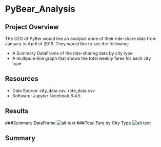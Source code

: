 # PyBear_Analysis

## Project Overview
The CEO of PyBer would like an analysis done of their ride-share data from January to April of 2019. They would like to see the following:
- A Summary DataFrame of the ride-sharing data by city type
- A multipule-line graph that shows the total weekly fares for each city type

## Resources
- Data Source: city_data.csv, ride_data.csv
- Software: Jupyter Notebook 6.4.5

## Results
###Summary DataFrame
![alt text](https://github.com/thehatch4815162342/School_District_Analysis/blob/main/images/Summary_DataFrame.png) 
###Total Fare by City Type
![alt text](https://github.com/thehatch4815162342/School_District_Analysis/blob/main/analysis/PyBer_fare_summary.png) 

## Summary

